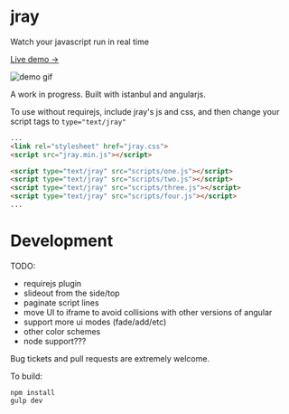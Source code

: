 # jray

Watch your javascript run in real time

[Live demo ->](https://rawgit.com/bwiklund/jray/master/examples/index.html)

![demo gif](https://raw.github.com/bwiklund/jray/master/examples/jray.gif)

A work in progress. Built with istanbul and angularjs.

To use without requirejs, include jray's js and css, and then change your script tags to `type="text/jray"`

```html
...
<link rel="stylesheet" href="jray.css">
<script src="jray.min.js"></script>

<script type="text/jray" src="scripts/one.js"></script>
<script type="text/jray" src="scripts/two.js"></script>
<script type="text/jray" src="scripts/three.js"></script>
<script type="text/jray" src="scripts/four.js"></script>
...
```

# Development

TODO:

- requirejs plugin
- slideout from the side/top
- paginate script lines
- move UI to iframe to avoid collisions with other versions of angular
- support more ui modes (fade/add/etc)
- other color schemes
- node support???

Bug tickets and pull requests are extremely welcome.

To build:

```
npm install
gulp dev
```
